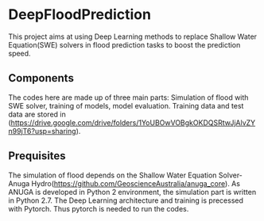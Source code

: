 # DeepFloodPrediction
This project aims at using Deep Learning methods to replace Shallow Water Equation(SWE) solvers in flood prediction tasks to boost the prediction speed.

## Components
The codes here are made up of three main parts: Simulation of flood with SWE solver, training of models, model evaluation.
Training data and test data are stored in (https://drive.google.com/drive/folders/1YoUBOwVOBgkOKDQSRtwJjAlvZYn99jT6?usp=sharing).

## Prequisites
The simulation of flood depends on the Shallow Water Equation Solver-Anuga Hydro(https://github.com/GeoscienceAustralia/anuga_core). As ANUGA is developed in Python 2 environment, the simulation part is written in Python 2.7.
The Deep Learning architecture and training is precessed with Pytorch. Thus pytorch is needed to run the codes.

